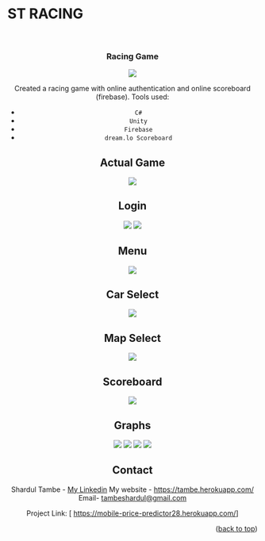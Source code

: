 
# ST RACING


<!-- PROJECT LOGO -->
<br />
<div align="center">
   

</div>
    
  </a><div align="center">
  <h3 align="center">Racing Game</h3>
 <img src="https://github.com/shardul28/carracing2810/blob/master/unknown.png"/>

Created a racing game with online authentication and online scoreboard (firebase).
Tools used:
-  `C#`
-  `Unity`
-  `Firebase`
-  `dream.lo Scoreboard`
## Actual Game
 <img src="https://github.com/shardul28/carracing2810/blob/master/unknown.png" />
   
## Login
  <img src="https://github.com/shardul28/carracing2810/blob/master/image-027.jpg" />
  <img src="https://github.com/shardul28/carracing2810/blob/master/image-028.jpg" />
   
## Menu
  <img src="https://github.com/shardul28/carracing2810/blob/master/image-030.jpg" />
   
## Car Select
 <img src="https://github.com/shardul28/carracing2810/blob/master/asdasdsa%20-%20Copy.png" />
   
## Map Select
 <img src="https://github.com/shardul28/carracing2810/blob/master/image-031.jpg" />
   
## Scoreboard
 <img src="https://github.com/shardul28/carracing2810/blob/master/asdasdsa%20-%20Copy.png" />
  
 ## Graphs
 <img src="https://github.com/shardul28/carracing2810/blob/master/image-025.jpg" />
 <img src="https://github.com/shardul28/carracing2810/blob/master/image-026.jpg" />
 <img src="https://github.com/shardul28/carracing2810/blob/master/image-017.jpg" />
 <img src="https://github.com/shardul28/carracing2810/blob/master/image-016.jpg" />
   
  
   

<!-- CONTACT -->
## Contact

  Shardul Tambe - <a href="https://www.linkedin.com/in/shardul-tambe-300ab4223/">My Linkedin</a> 
  My website - <a href="https://tambe.herokuapp.com/">https://tambe.herokuapp.com/</a>
  Email- tambeshardul@gmail.com
  

  Project Link: [ <a href="https://mobile-price-predictor28.herokuapp.com/">https://mobile-price-predictor28.herokuapp.com/</a>]

<p align="right">(<a href="#top">back to top</a>)</p>

